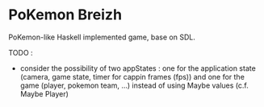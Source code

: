 PoKemon Breizh
==============

PoKemon-like Haskell implemented game, base on SDL.

TODO :
  * consider the possibility of two appStates : one for the application
    state (camera, game state, timer for cappin frames (fps)) and one for
    the game (player, pokemon team, ...) instead of using Maybe values
    (c.f. Maybe Player)